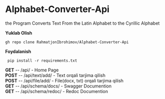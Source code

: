 # Alphabet-Converter-Api
the Program Converts Text From the Latin Alphabet to the Cyrillic Alphabet

**Yuklab Olish**
```
gh repo clone RahmatjonIbrohimov/Alphabet-Converter-Api
```
**Foydalanish**
```
 pip install -r requirements.txt
```


**GET**  -- /api/ - Home Page                           
**POST** -- /api/text/add/ - Text orqali tarjima qilish                                                    
**POST** -- /api/file/add/ - File(docx, txt) orqali tarjima qilish                                
**GET**  -- /api/schema/docs/ - Swagger Documention                            
**GET**  -- /api/schema/redoc/ - Redoc Documention 
